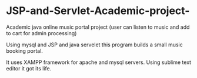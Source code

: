JSP-and-Servlet-Academic-project-
=================================

Academic java online music portal project (user can listen to music and add to cart for admin processing)

Using mysql and JSP and java servelet this program builds a small music booking portal.

It uses XAMPP framework for apache and mysql servers. Using sublime text editor it got its life.

